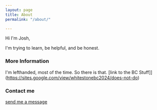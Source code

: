 ```yaml
---
layout: page
title: About
permalink: "/about/"

---
```

Hi I'm Josh,

I'm trying to learn, be helpful, and be honest.

### More Information

I'm lefthanded, most of the time. So there is that. [link to the BC Stuff]](https://sites.google.com/view/whitestonebc2024/does-not-do)

### Contact me

[send me a message](mailto:hello@joshdean.uk)
